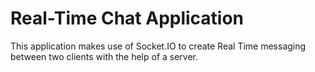 # Real-Time Chat Application

This application makes use of Socket.IO to create Real Time messaging between two clients
with the help of a server.
